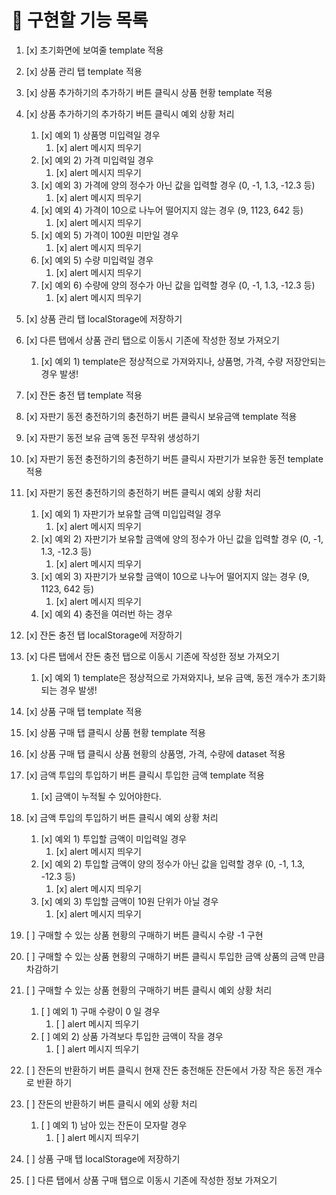 # 📄 구현할 기능 목록

1. [x] 초기화면에 보여줄 template 적용
2. [x] 상품 관리 탭 template 적용
3. [x] 상품 추가하기의 추가하기 버튼 클릭시 상품 현황 template 적용
4. [x] 상품 추가하기의 추가하기 버튼 클릭시 예외 상황 처리

   1. [x] 예외 1) 상품명 미입력일 경우
      1. [x] alert 메시지 띄우기
   2. [x] 예외 2) 가격 미입력일 경우
      1. [x] alert 메시지 띄우기
   3. [x] 예외 3) 가격에 양의 정수가 아닌 값을 입력할 경우 (0, -1, 1.3, -12.3 등)
      1. [x] alert 메시지 띄우기
   4. [x] 예외 4) 가격이 10으로 나누어 떨어지지 않는 경우 (9, 1123, 642 등)
      1. [x] alert 메시지 띄우기
   5. [x] 예외 5) 가격이 100원 미만일 경우
      1. [x] alert 메시지 띄우기
   6. [x] 예외 5) 수량 미입력일 경우
      1. [x] alert 메시지 띄우기
   7. [x] 예외 6) 수량에 양의 정수가 아닌 값을 입력할 경우 (0, -1, 1.3, -12.3 등)
      1. [x] alert 메시지 띄우기

5. [x] 상품 관리 탭 localStorage에 저장하기
6. [x] 다른 탭에서 상품 관리 탭으로 이동시 기존에 작성한 정보 가져오기
   1. [x] 예외 1) template은 정상적으로 가져와지나, 상품명, 가격, 수량 저장안되는 경우 발생!
7. [x] 잔돈 충전 탭 template 적용
8. [x] 자판기 동전 충전하기의 충전하기 버튼 클릭시 보유금액 template 적용
9. [x] 자판기 동전 보유 금액 동전 무작위 생성하기
10. [x] 자판기 동전 충전하기의 충전하기 버튼 클릭시 자판기가 보유한 동전 template 적용
11. [x] 자판기 동전 충전하기의 충전하기 버튼 클릭시 예외 상황 처리

    1. [x] 예외 1) 자판기가 보유할 금액 미입입력일 경우
       1. [x] alert 메시지 띄우기
    2. [x] 예외 2) 자판기가 보유할 금액에 양의 정수가 아닌 값을 입력할 경우 (0, -1, 1.3, -12.3 등)
       1. [x] alert 메시지 띄우기
    3. [x] 예외 3) 자판기가 보유할 금액이 10으로 나누어 떨어지지 않는 경우 (9, 1123, 642 등)
       1. [x] alert 메시지 띄우기
    4. [x] 예외 4) 충전을 여러번 하는 경우

12. [x] 잔돈 충전 탭 localStorage에 저장하기
13. [x] 다른 탭에서 잔돈 충전 탭으로 이동시 기존에 작성한 정보 가져오기
    1. [x] 예외 1) template은 정상적으로 가져와지나, 보유 금액, 동전 개수가 초기화 되는 경우 발생!
14. [x] 상품 구매 탭 template 적용
15. [x] 상품 구매 탭 클릭시 상품 현황 template 적용
16. [x] 상품 구매 탭 클릭시 상품 현황의 상품명, 가격, 수량에 dataset 적용
17. [x] 금액 투입의 투입하기 버튼 클릭시 투입한 금액 template 적용
    1. [x] 금액이 누적될 수 있어야한다.
18. [x] 금액 투입의 투입하기 버튼 클릭시 예외 상황 처리

    1. [x] 예외 1) 투입할 금액이 미입력일 경우
       1. [x] alert 메시지 띄우기
    2. [x] 예외 2) 투입할 금액이 양의 정수가 아닌 값을 입력할 경우 (0, -1, 1.3, -12.3 등)
       1. [x] alert 메시지 띄우기
    3. [x] 예외 3) 투입할 금액이 10원 단위가 아닐 경우
       1. [x] alert 메시지 띄우기

19. [ ] 구매할 수 있는 상품 현황의 구매하기 버튼 클릭시 수량 -1 구현
20. [ ] 구매할 수 있는 상품 현황의 구매하기 버튼 클릭시 투입한 금액 상품의 금액 만큼 차감하기
21. [ ] 구매할 수 있는 상품 현황의 구매하기 버튼 클릭시 예외 상황 처리

    1. [ ] 예외 1) 구매 수량이 0 일 경우
       1. [ ] alert 메시지 띄우기
    2. [ ] 예외 2) 상품 가격보다 투입한 금액이 작을 경우
       1. [ ] alert 메시지 띄우기

22. [ ] 잔돈의 반환하기 버튼 클릭시 현재 잔돈 충전해둔 잔돈에서 가장 작은 동전 개수로 반환 하기
23. [ ] 잔돈의 반환하기 버튼 클릭시 에외 상황 처리

    1. [ ] 예외 1) 남아 있는 잔돈이 모자랄 경우
       1. [ ] alert 메시지 띄우기

24. [ ] 상품 구매 탭 localStorage에 저장하기
25. [ ] 다른 탭에서 상품 구매 탭으로 이동시 기존에 작성한 정보 가져오기
